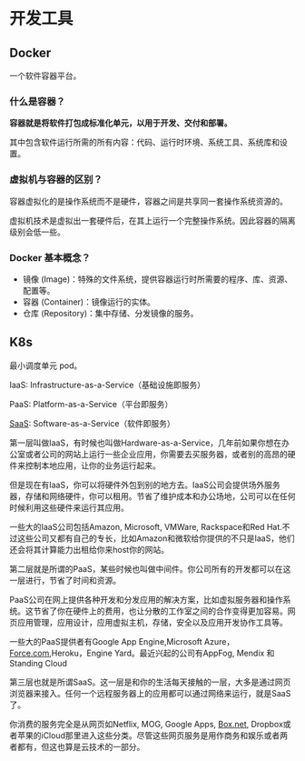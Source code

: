 # 开发工具



## Docker

一个软件容器平台。

### 什么是容器？

**容器就是将软件打包成标准化单元，以用于开发、交付和部署。**

其中包含软件运行所需的所有内容：代码、运行时环境、系统工具、系统库和设置。

### 虚拟机与容器的区别？

容器虚拟化的是操作系统而不是硬件，容器之间是共享同一套操作系统资源的。

虚拟机技术是虚拟出一套硬件后，在其上运行一个完整操作系统。因此容器的隔离级别会低一些。

### Docker 基本概念？

* 镜像 (Image)：特殊的文件系统，提供容器运行时所需要的程序、库、资源、配置等。
* 容器 (Container)：镜像运行的实体。
* 仓库 (Repository)：集中存储、分发镜像的服务。

## K8s

最小调度单元 pod。

IaaS: Infrastructure-as-a-Service（基础设施即服务）

PaaS: Platform-as-a-Service（平台即服务）

[SaaS](https://so.csdn.net/so/search?q=SaaS&spm=1001.2101.3001.7020): Software-as-a-Service（软件即服务）

第一层叫做IaaS，有时候也叫做Hardware-as-a-Service，几年前如果你想在办公室或者公司的网站上运行一些企业应用，你需要去买服务器，或者别的高昂的硬件来控制本地应用，让你的业务运行起来。

但是现在有IaaS，你可以将硬件外包到别的地方去。IaaS公司会提供场外服务器，存储和网络硬件，你可以租用。节省了维护成本和办公场地，公司可以在任何时候利用这些硬件来运行其应用。

一些大的IaaS公司包括Amazon, Microsoft, VMWare, Rackspace和Red Hat.不过这些公司又都有自己的专长，比如Amazon和微软给你提供的不只是IaaS，他们还会将其计算能力出租给你来host你的网站。

第二层就是所谓的PaaS，某些时候也叫做中间件。你公司所有的开发都可以在这一层进行，节省了时间和资源。

PaaS公司在网上提供各种开发和分发应用的解决方案，比如虚拟服务器和操作系统。这节省了你在硬件上的费用，也让分散的工作室之间的合作变得更加容易。网页应用管理，应用设计，应用虚拟主机，存储，安全以及应用开发协作工具等。

一些大的PaaS提供者有Google App Engine,Microsoft Azure，[Force.com](http://force.com/),Heroku，Engine Yard。最近兴起的公司有AppFog, Mendix 和 Standing Cloud

第三层也就是所谓SaaS。这一层是和你的生活每天接触的一层，大多是通过网页浏览器来接入。任何一个远程服务器上的应用都可以通过网络来运行，就是SaaS了。

你消费的服务完全是从网页如Netflix, MOG, Google Apps, [Box.net](http://box.net/), Dropbox或者苹果的iCloud那里进入这些分类。尽管这些网页服务是用作商务和娱乐或者两者都有，但这也算是云技术的一部分。

